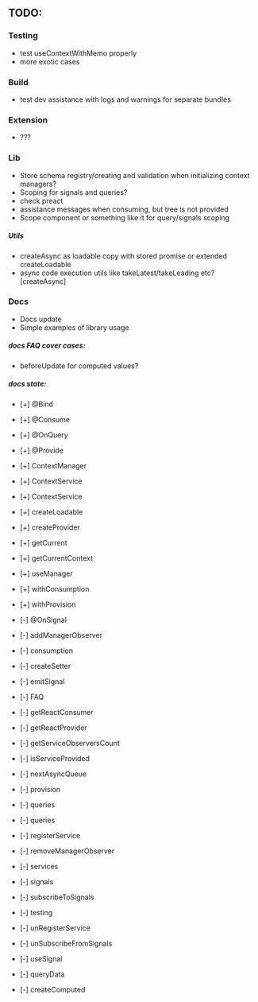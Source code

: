 ## TODO:

### Testing
  - test useContextWithMemo properly
  - more exotic cases

### Build
  - test dev assistance with logs and warnings for separate bundles
  
### Extension
  - ???

### Lib
  - Store schema registry/creating and validation when initializing context managers?
  - Scoping for signals and queries?
  - check preact
  - assistance messages when consuming, but tree is not provided
  - Scope component or something like it for query/signals scoping

##### Utils
  - createAsync as loadable copy with stored promise or extended createLoadable
  - async code execution utils like takeLatest/takeLeading etc? [createAsync]

### Docs
- Docs update
- Simple examples of library usage

##### docs FAQ cover cases:
  - beforeUpdate for computed values?

##### docs state:
  - [+] @Bind
  - [+] @Consume
  - [+] @OnQuery
  - [+] @Provide
  - [+] ContextManager
  - [+] ContextService
  - [+] ContextService
  - [+] createLoadable
  - [+] createProvider
  - [+] getCurrent
  - [+] getCurrentContext
  - [+] useManager
  - [+] withConsumption
  - [+] withProvision
  
  - [-] @OnSignal
  - [-] addManagerObserver
  - [-] consumption
  - [-] createSetter
  - [-] emitSignal
  - [-] FAQ
  - [-] getReactConsumer
  - [-] getReactProvider
  - [-] getServiceObserversCount
  - [-] isServiceProvided
  - [-] nextAsyncQueue
  - [-] provision
  - [-] queries
  - [-] queries
  - [-] registerService
  - [-] removeManagerObserver
  - [-] services
  - [-] signals
  - [-] subscribeToSignals
  - [-] testing
  - [-] unRegisterService
  - [-] unSubscribeFromSignals
  - [-] useSignal
  - [-] queryData
  - [-] createComputed
